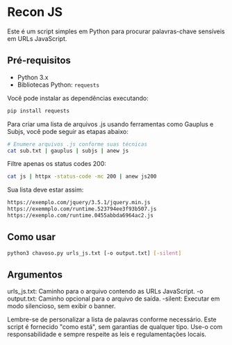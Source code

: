 # Recon JS


Este é um script simples em Python para procurar palavras-chave sensíveis em URLs JavaScript.

## Pré-requisitos

- Python 3.x
- Bibliotecas Python: `requests`

Você pode instalar as dependências executando:

```bash
pip install requests
```

Para criar uma lista de arquivos .js usando ferramentas como Gauplus e Subjs, você pode seguir as etapas abaixo:
``` bash
# Enumere arquivos .js conforme suas técnicas
cat sub.txt | gauplus | subjs | anew js
```
Filtre apenas os status codes 200:
``` bash
cat js | httpx -status-code -mc 200 | anew js200
```
Sua lista deve estar assim:
``` bash
https://exemplo.com/jquery/3.5.1/jquery.min.js
https://exemmplo.com/runtime.523794ee3f93b507.js
https://exemplo.com/runtime.0455abbda6964ac2.js
```

## Como usar
``` bash
python3 chavoso.py urls_js.txt [-o output.txt] [-silent]
```
## Argumentos

urls_js.txt: Caminho para o arquivo contendo as URLs JavaScript.
-o output.txt: Caminho opcional para o arquivo de saída.
-silent: Executar em modo silencioso, sem exibir o banner.

Lembre-se de personalizar a lista de palavras conforme necessário. Este script é fornecido "como está", sem garantias de qualquer tipo. Use-o com responsabilidade e sempre respeite as leis e regulamentações locais.


